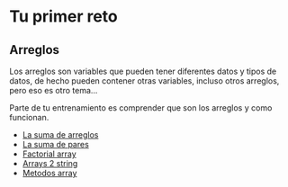 # Tu primer reto

## Arreglos

Los arreglos son variables que pueden tener diferentes datos y tipos de datos, de hecho pueden contener otras variables, incluso otros arreglos, pero eso es otro tema...

Parte de tu entrenamiento es comprender que son los arreglos y como funcionan.


- [La suma de arreglos](suma-de-arreglos.md)
- [La suma de pares](suma-de-pares.md)
- [Factorial array](factorial-array.md)
- [Arrays 2 string](array-2-string.md)
- [Metodos array](metodos-de-array.md)
